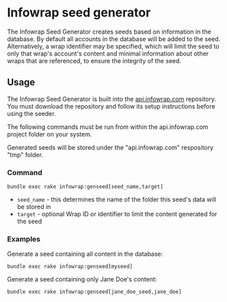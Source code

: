 # Infowrap seed generator

The Infowrap Seed Generator creates seeds based on information in the database. By default all accounts in the database will be added to the seed. Alternatively, a wrap identifier may be specified, which will limit the seed to only that wrap's account's content and minimal information about other wraps that are referenced, to ensure the integrity of the seed.


## Usage

The Infowrap Seed Generator is built into the [api.infowrap.com](https://github.com/BizBuilt/api.infowrap.com) repository. You must download the repository and follow its setup instructions before using the seeder.

The following commands must be run from within the api.infowrap.com project folder on your system.

Generated seeds will be stored under the "api.infowrap.com" respository "tmp" folder.


### Command

	bundle exec rake infowrap:genseed[seed_name,target]

- `seed_name` - this determines the name of the folder this seed's data will be stored in
- `target` - optional Wrap ID or identifier to limit the content generated for the seed


### Examples

Generate a seed containing all content in the database:

	bundle exec rake infowrap:genseed[myseed]

Generate a seed containing only Jane Doe's content:

	bundle exec rake infowrap:genseed[jane_doe_seed,jane_doe]
